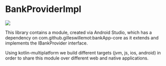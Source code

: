 # BankProviderImpl

[![](https://jitpack.io/v/gilleswillemot/BankProviderImpl.svg)](https://jitpack.io/#gilleswillemot/BankProviderImpl)

This library contains a module, created via Android Studio, which has a dependency on com.github.gilleswillemot:bankApp-core
as it extends and implements the IBankProvider interface.

Using kotlin-multiplatform we build different targets (jvm, js, ios, android) in order to share this module over different
web and native applications.
